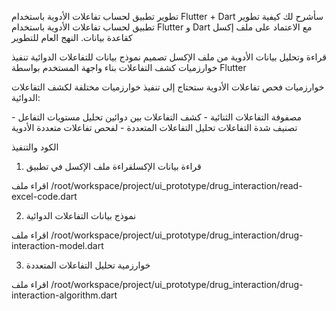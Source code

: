 تطوير تطبيق لحساب تفاعلات الأدوية باستخدام Flutter + Dart
سأشرح لك كيفية تطوير تطبيق لحساب تفاعلات الأدوية باستخدام Flutter و Dart مع الاعتماد على ملف إكسل كقاعدة بيانات.
النهج العام للتطوير

قراءة وتحليل بيانات الأدوية من ملف الإكسل
تصميم نموذج بيانات للتفاعلات الدوائية
تنفيذ خوارزميات كشف التفاعلات
بناء واجهة المستخدم بواسطة Flutter

خوارزميات فحص تفاعلات الأدوية
ستحتاج إلى تنفيذ خوارزميات مختلفة لكشف التفاعلات الدوائية:

مصفوفة التفاعلات الثنائية - كشف التفاعلات بين دوائين
تحليل مستويات التفاعل - تصنيف شدة التفاعلات
تحليل التفاعلات المتعددة - لفحص تفاعلات متعددة الأدوية

الكود والتنفيذ
1. قراءة بيانات الإكسلقراءة ملف الإكسل في تطبيق 

اقراء ملف 
/root/workspace/project/ui_prototype/drug_interaction/read-excel-code.dart

  
2. نموذج بيانات التفاعلات الدوائية

اقراء ملف 
/root/workspace/project/ui_prototype/drug_interaction/drug-interaction-model.dart

  
3. خوارزمية تحليل التفاعلات المتعددة

اقراء ملف 
/root/workspace/project/ui_prototype/drug_interaction/drug-interaction-algorithm.dart